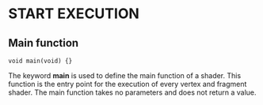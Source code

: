 

# START EXECUTION



## Main function

    void main(void) {}

The keyword **main** is used to define the main function of a shader. This function is the entry point for the execution of every vertex and fragment shader. The main function takes no parameters and does not return a value.
